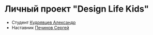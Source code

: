 # Личный проект "Design Life Kids"

* Студент [Кудрявцев Александр](https://t.me/Aleksandr350z)
* Наставник [Печинов Сергей](https://t.me/SergeyPechinov)
